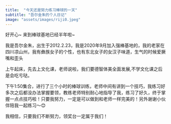 ```yaml
---
title:  "今天还是努力练习棒球的一天"
subtitle: "吾尔金朱的个人日记"
image: "assets/images/riji0.jpeg"
---
```


好开心~
来到棒球基地已经半年啦~

我是吾尔金朱，出生于2012.2.23，我是2020年9月加入强棒基地的，我的老家在四川凉山州，我有彝族女子的个性，也有东北女子的女汉子味道，生气的时候爱撅嘴和歪头

上午起床，先去上文化课，老师说啦，我们要德智体美全面发展,不学文化课之后是会吃亏哒。  

下午1:50集合，进行了三个小时的棒球训练，老师中间有讲到一个技巧，我练习好多次之后都没办法掌握要领，教练老师特别耐心地指导了我，练习了好久，终于掌握一点点技巧啦！只要我努力，一定是可以做到和老师一样完美的！另外谢谢小伙伴陪我一起练习～😊

我相信，只要我们不断努力，领奖台一定属于我们！